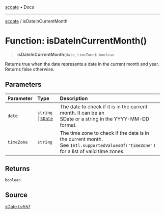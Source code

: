 [scdate](../README.md) • Docs

---

[scdate](../README.md) / isDateInCurrentMonth

# Function: isDateInCurrentMonth()

> **isDateInCurrentMonth**(`date`, `timeZone`): `boolean`

Returns true when the date represents a date in the current month and year.
Returns false otherwise.

## Parameters

| Parameter  | Type                                       | Description                                                                                                                               |
| :--------- | :----------------------------------------- | :---------------------------------------------------------------------------------------------------------------------------------------- |
| `date`     | `string` \| [`SDate`](../classes/SDate.md) | The date to check if it is in the current month. It can be an<br />SDate or a string in the YYYY-MM-DD format.                            |
| `timeZone` | `string`                                   | The time zone to check if the date is in the current month.<br />See `Intl.supportedValuesOf('timeZone')` for a list of valid time zones. |

## Returns

`boolean`

## Source

[sDate.ts:557](https://github.com/ericvera/scdate/blob/26a0ee551696abb8d0e853bcc8b83fccd84ac8ae/src/sDate.ts#L557)

